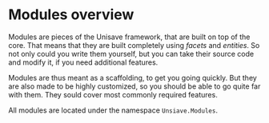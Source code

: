 # Modules overview

Modules are pieces of the Unisave framework, that are built on top of the core. That means that they are built completely using *facets* and *entities*. So not only could you write them yourself, but you can take their source code and modify it, if you need additional features.

Modules are thus meant as a scaffolding, to get you going quickly. But they are also made to be highly customized, so you should be able to go quite far with them. They sould cover most commonly required features.

All modules are located under the namespace `Unsiave.Modules`.
